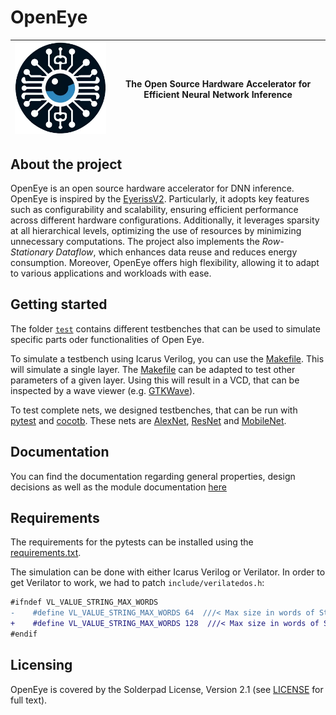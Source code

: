 # OpenEye 
| ![OpenEyeLogo](/doc/figures/open_eye_logo.png) | **The Open Source Hardware Accelerator for Efficient Neural Network Inference** |
| - | - |

## About the project

OpenEye is an open source hardware accelerator for DNN inference. OpenEye is inspired by the [EyerissV2](https://arxiv.org/pdf/1807.07928). Particularly, it adopts key features such as configurability and scalability, ensuring efficient performance across different hardware configurations. Additionally, it leverages sparsity at all hierarchical levels, optimizing the use of resources by minimizing unnecessary computations. The project also implements the *Row-Stationary Dataflow*, which enhances data reuse and reduces energy consumption. Moreover, OpenEye offers high flexibility, allowing it to adapt to various applications and workloads with ease.

## Getting started

The folder [`test`](test) contains different testbenches that can be used to simulate
specific parts oder functionalities of Open Eye.

To simulate a testbench using Icarus Verilog, you can use the [Makefile](test/cocotb_parallel/Makefile). This will simulate a single layer. The [Makefile](test/cocotb_parallel/Makefile) can be adapted to test other parameters of a given layer. Using this will result in a VCD, that can be inspected by a wave viewer (e.g. [GTKWave](https://gtkwave.sourceforge.net/)).

To test complete nets, we designed testbenches, that can be run with [pytest](https://docs.pytest.org/en/stable/) and [cocotb](https://www.cocotb.org/). These nets are [AlexNet](https://proceedings.neurips.cc/paper_files/paper/2012/file/c399862d3b9d6b76c8436e924a68c45b-Paper.pdf), [ResNet](https://arxiv.org/pdf/1512.03385) and [MobileNet](https://arxiv.org/pdf/1704.04861). 

## Documentation

You can find the documentation regarding general properties, design decisions as well as the module documentation [here](TODO:LINK!)

## Requirements

The requirements for the pytests can be installed using the [requirements.txt](requirements.txt).

The simulation can be done with either Icarus Verilog or Verilator. In order to get Verilator to work, we had to patch `include/verilatedos.h`:
```diff
#ifndef VL_VALUE_STRING_MAX_WORDS
-    #define VL_VALUE_STRING_MAX_WORDS 64  ///< Max size in words of String conversion operation
+    #define VL_VALUE_STRING_MAX_WORDS 128  ///< Max size in words of String conversion operation
#endif
```

## Licensing

OpenEye is covered by the Solderpad License, Version 2.1 (see [LICENSE](LICENSE) for full text).

